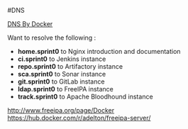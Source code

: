 #DNS

[DNS By Docker](http://www.damagehead.com/blog/2015/04/28/deploying-a-dns-server-using-docker/)

Want to resolve the following : 

* **home.sprint0** to Nginx introduction and documentation
* **ci.sprint0** to Jenkins instance
* **repo.sprint0** to Artifactory instance
* **sca.sprint0** to Sonar instance
* **git.sprint0** to GitLab instance
* **ldap.sprint0** to FreeIPA instance
* **track.sprint0** to Apache Bloodhound instance






http://www.freeipa.org/page/Docker
https://hub.docker.com/r/adelton/freeipa-server/

